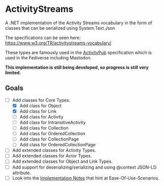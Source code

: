 # ActivityStreams
A .NET implementation of the Activity Streams vocabulary in the form of classes that can be serialized using System.Text.Json

The specifications can be seen here: https://www.w3.org/TR/activitystreams-vocabulary/

These types are famously used in the [ActivityPub](https://www.w3.org/TR/activitypub/) specification which is used in the Fediverse including Mastodon.

**This implementation is still being developed, so progress is still very limited.**

## Goals
- [ ] Add classes for Core Types.
  - [x] Add class for Object
  - [x] Add class for Link
  - [ ] Add class for Activity
  - [ ] Add class for IntransitiveActivity
  - [ ] Add class for Collection
  - [ ] Add class for OrderedCollection
  - [ ] Add class for CollectionPage
  - [ ] Add class for OrderedCollectionPage
- [ ] Add extended classes for Activity Types.
- [ ] Add extended classes for Actor Types.
- [ ] Add extended classes for Object and Link Types.
- [ ] Add support for deserializing/serializing and using @context JSON-LD attribute.
- [ ] Look into the [Implementation Notes](https://www.w3.org/TR/activitystreams-vocabulary/#notes) that hint at Ease-Of-Use-Scenarios.

